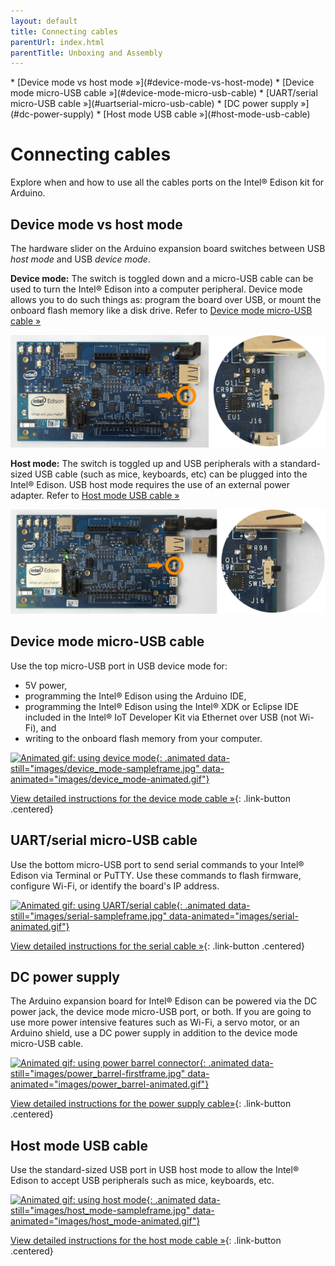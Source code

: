 ```yaml
---
layout: default
title: Connecting cables
parentUrl: index.html
parentTitle: Unboxing and Assembly
---
```


<div id="toc" markdown="1">
* [Device mode vs host mode »](#device-mode-vs-host-mode)
* [Device mode micro-USB cable »](#device-mode-micro-usb-cable)
* [UART/serial micro-USB cable »](#uartserial-micro-usb-cable)
* [DC power supply »](#dc-power-supply)
* [Host mode USB cable »](#host-mode-usb-cable)
</div>

# Connecting cables

Explore when and how to use all the cables ports on the Intel® Edison kit for Arduino. 

## Device mode vs host mode

The hardware slider on the Arduino expansion board switches between USB _host mode_ and USB _device mode_. 

**Device mode:** The switch is toggled down and a micro-USB cable can be used to turn the Intel® Edison into a computer peripheral. Device mode allows you to do such things as: program the board over USB, or mount the onboard flash memory like a disk drive. Refer to [Device mode micro-USB cable »](#device-mode-micro-usb-cable)

![Microswitch toggled down for device mode](images/microswitch-device_mode-zoom_in.png)

**Host mode:** The switch is toggled up and USB peripherals with a standard-sized USB cable (such as mice, keyboards, etc) can be plugged into the Intel® Edison. USB host mode requires the use of an external power adapter. Refer to [Host mode USB cable  »](#host-mode-usb-cable)

![Microswitch toggled up for host mode](images/microswitch-host_mode-zoom_in.png)


## Device mode micro-USB cable

<div class="tldr" markdown="1">
Use the top micro-USB port in USB device mode for:

* 5V power, 
* programming the Intel® Edison using the Arduino IDE, 
* programming the Intel® Edison using the Intel® XDK or Eclipse IDE included in the Intel® IoT Developer Kit via Ethernet over USB (not Wi-Fi), and
* writing to the onboard flash memory from your computer.
</div>

[![Animated gif: using device mode](){: .animated data-still="images/device_mode-sampleframe.jpg" data-animated="images/device_mode-animated.gif"}](details-device_mode_cable.html)

[View detailed instructions for the device mode cable »](details-device_mode_cable.html){: .link-button .centered}


## UART/serial micro-USB cable

<div class="tldr" markdown="1">
Use the bottom micro-USB port to send serial commands to your Intel® Edison via Terminal or PuTTY. Use these commands to flash firmware, configure Wi-Fi, or identify the board's IP address. 
</div>

[![Animated gif: using UART/serial cable](){: .animated data-still="images/serial-sampleframe.jpg" data-animated="images/serial-animated.gif"}](details-serial_cable.html)

[View detailed instructions for the serial cable »](details-serial_cable.html){: .link-button .centered}


## DC power supply

<div class="tldr" markdown="1">
The Arduino expansion board for Intel® Edison can be powered via the DC power jack, the device mode micro-USB port, or both. If you are going to use more power intensive features such as Wi-Fi, a servo motor, or an Arduino shield, use a DC power supply in addition to the device mode micro-USB cable. 
</div>

[![Animated gif: using power barrel connector](){: .animated data-still="images/power_barrel-firstframe.jpg" data-animated="images/power_barrel-animated.gif"}](details-power_barrel.html)

[View detailed instructions for the power supply cable»](details-power_barrel.html){: .link-button .centered}


## Host mode USB cable

<div class="tldr" markdown="1">
Use the standard-sized USB port in USB host mode to allow the Intel® Edison to accept USB peripherals such as mice, keyboards, etc. 
</div>

[![Animated gif: using host mode](){: .animated data-still="images/host_mode-sampleframe.jpg" data-animated="images/host_mode-animated.gif"}](details-host_mode_cable.html)

[View detailed instructions for the host mode cable »](details-host_mode_cable.html){: .link-button .centered}


